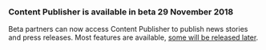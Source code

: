 ### Content Publisher is available in beta <span class="govuk-caption-m">29 November 2018</span>
Beta partners can now access Content Publisher to publish news stories and press releases. Most features are available, [some will be released later](/beta-capabilities).
